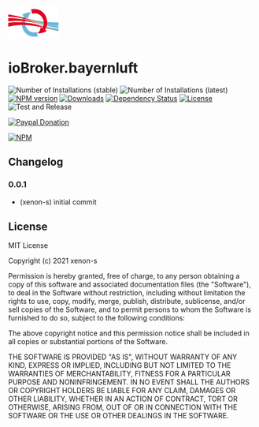![Logo](admin/bayernluft.png)
# ioBroker.bayernluft

![Number of Installations (stable)](http://iobroker.live/badges/bayernluft.svg)
![Number of Installations (latest)](http://iobroker.live/badges/bayernluft.svg)
[![NPM version](http://img.shields.io/npm/v/iobroker.bayernluft.svg)](https://www.npmjs.com/package/iobroker.bayernluft)
[![Downloads](https://img.shields.io/npm/dm/iobroker.bayernluft.svg)](https://www.npmjs.com/package/iobroker.bayernluft)
[![Dependency Status](https://img.shields.io/david/xenon-s/iobroker.bayernluft.svg)](https://david-dm.org/xenon-s/iobroker.bayernluft)
[![License](https://img.shields.io/badge/license-MIT-blue.svg?style=flat)](https://github.com/xenon-s/iobroker.bayernluft/LICENSE)
![Test and Release](https://github.com/xenon-s/iobroker.bayernluft/workflows/Test%20and%20Release/badge.svg)

[![Paypal Donation](https://img.shields.io/badge/paypal-donate%20%7C%20spenden-blue.svg)](https://www.paypal.com/cgi-bin/webscr?cmd=_s-xclick&hosted_button_id=3EYML5A4EMJCW&source=url)

[![NPM](https://nodei.co/npm/iobroker.bayernluft.png?downloads=true)](https://nodei.co/npm/iobroker.bayernluft/)

## Changelog
<!--
	Placeholder for the next version (at the beginning of the line):
    ### __WORK IN PROGRESS__
-->

### 0.0.1
* (xenon-s) initial commit

## License

MIT License

Copyright (c) 2021 xenon-s

Permission is hereby granted, free of charge, to any person obtaining a copy
of this software and associated documentation files (the "Software"), to deal
in the Software without restriction, including without limitation the rights
to use, copy, modify, merge, publish, distribute, sublicense, and/or sell
copies of the Software, and to permit persons to whom the Software is
furnished to do so, subject to the following conditions:

The above copyright notice and this permission notice shall be included in all
copies or substantial portions of the Software.

THE SOFTWARE IS PROVIDED "AS IS", WITHOUT WARRANTY OF ANY KIND, EXPRESS OR
IMPLIED, INCLUDING BUT NOT LIMITED TO THE WARRANTIES OF MERCHANTABILITY,
FITNESS FOR A PARTICULAR PURPOSE AND NONINFRINGEMENT. IN NO EVENT SHALL THE
AUTHORS OR COPYRIGHT HOLDERS BE LIABLE FOR ANY CLAIM, DAMAGES OR OTHER
LIABILITY, WHETHER IN AN ACTION OF CONTRACT, TORT OR OTHERWISE, ARISING FROM,
OUT OF OR IN CONNECTION WITH THE SOFTWARE OR THE USE OR OTHER DEALINGS IN THE
SOFTWARE.
